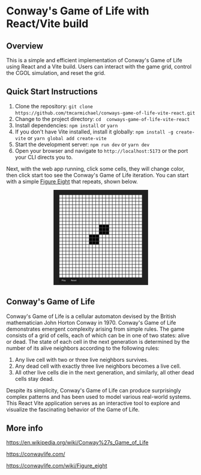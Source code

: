 # Conway's Game of Life with React/Vite build

## Overview

This is a simple and efficient implementation of Conway's Game of Life using React and a Vite build. Users can interact with the game grid, control the CGOL simulation, and reset the grid.

## Quick Start Instructions

1. Clone the repository: `git clone https://github.com/tmcarmichael/conways-game-of-life-vite-react.git`
2. Change to the project directory: `cd  conways-game-of-life-vite-react`
3. Install dependencies: `npm install` or `yarn`
4. If you don't have Vite installed, install it globally: `npm install -g create-vite` or `yarn global add create-vite`
5. Start the development server: `npm run dev` or `yarn dev`
6. Open your browser and navigate to `http://localhost:5173` or the port your CLI directs you to.

Next, with the web app running, click some cells, they will change color, then click start too see the Conway's Game of Life iteration. You can start with a simple [Figure Eight](https://conwaylife.com/wiki/Figure_eight) that repeats, shown below.

<p align="center">
  <img src="src/assets/ConwayGameOfLifeFigure8.png" alt="Conway's Game of Life Figure Eight" width="50%" height="50%">
</p>

## Conway's Game of Life

Conway's Game of Life is a cellular automaton devised by the British mathematician John Horton Conway in 1970. Conway's Game of Life demonstrates emergent complexity arising from simple rules. The game consists of a grid of cells, each of which can be in one of two states: alive or dead. The state of each cell in the next generation is determined by the number of its alive neighbors according to the following rules:

1. Any live cell with two or three live neighbors survives.
2. Any dead cell with exactly three live neighbors becomes a live cell.
3. All other live cells die in the next generation, and similarly, all other dead cells stay dead.

Despite its simplicity, Conway's Game of Life can produce surprisingly complex patterns and has been used to model various real-world systems. This React Vite application serves as an interactive tool to explore and visualize the fascinating behavior of the Game of Life.

## More info

https://en.wikipedia.org/wiki/Conway%27s_Game_of_Life

https://conwaylife.com/

https://conwaylife.com/wiki/Figure_eight
